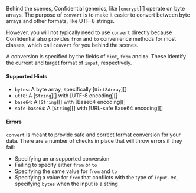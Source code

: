 Behind the scenes, Confidential generics, like [`encrypt`][] operate on byte arrays. The purpose of `convert` is to make it easier to convert between byte arrays and other formats, like UTF-8 strings.

However, you will not typically need to use `convert` directly because Confidential also provides `from` and `to` convenience methods for most classes, which call `convert` for you behind the scenes.

A conversion is specified by the fields of `hint`, `from` and `to`. These identify the current and target format of `input`, respectively.

#### Supported Hints

- `bytes`: A byte array, specifically [`Uint8Array`][]
- `utf8`: A [`String`][] with [UTF-8 encoding][]
- `base64`: A [`String`][] with [Base64 encoding][]
- `safe-base64`: A [`String`][] with [URL-safe Base64 encoding][]

#### Errors

`convert` is meant to provide safe and correct format conversion for your data.  There are a number of checks in place that will throw errors if they fail:
- Specifying an unsupported conversion
- Failing to specify either `from` or `to`
- Specifying the same value for `from` and `to`
- Specifying a value for `from` that conflicts with the type of `input`. ex, specifying `bytes` when the input is a string
